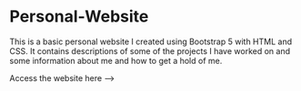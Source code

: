 # Personal-Website

This is a basic personal website I created using Bootstrap 5 with HTML and CSS. It contains descriptions of some of the projects I have worked on and some information about me and how to get a hold of me.

Access the website here --> 
